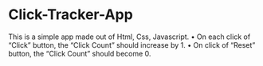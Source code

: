 # Click-Tracker-App
This is a simple app made out of Html, Css, Javascript.
•	On each click of “Click” button, the “Click Count” should increase by 1.
•	On click of “Reset” button, the “Click Count” should become 0.

